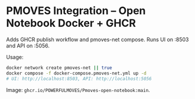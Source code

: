 # PMOVES Integration – Open Notebook Docker + GHCR

Adds GHCR publish workflow and pmoves-net compose. Runs UI on :8503 and API on :5056.

Usage:
```bash
docker network create pmoves-net || true
docker compose -f docker-compose.pmoves-net.yml up -d
# UI: http://localhost:8503, API: http://localhost:5056
```

Image: `ghcr.io/POWERFULMOVES/Pmoves-open-notebook:main`.
